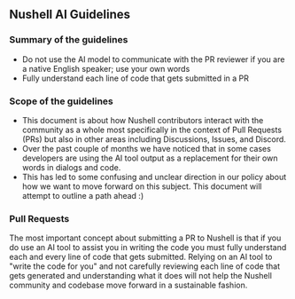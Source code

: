
## Nushell AI Guidelines

### Summary of the guidelines

- Do not use the AI model to communicate with the PR reviewer if you are a native English speaker;
use your own words
- Fully understand each line of code that gets submitted in a PR

### Scope of the guidelines

- This document is about how Nushell contributors interact with the community as a whole
most specifically in the context of Pull Requests (PRs) but also in other areas
including Discussions, Issues, and Discord.
- Over the past couple of months we have noticed that in some cases developers
are using the AI tool output as a replacement for their own words in dialogs
and code.
- This has led to some confusing and unclear direction in our policy about
how we want to move forward on this subject.  This document will attempt
to outline a path ahead :)

### Pull Requests

The most important concept about submitting a PR to Nushell is that if
you do use an AI tool to assist you in writing the code you must fully
understand each and every line of code that gets submitted.  Relying
on an AI tool to "write the code for you" and not carefully reviewing
each line of code that gets generated and understanding what it does
will not help the Nushell community and codebase move forward in a sustainable
fashion.
